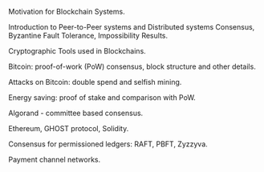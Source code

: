 Motivation for Blockchain Systems.

Introduction to Peer-to-Peer systems and Distributed systems
    Consensus,
    Byzantine Fault Tolerance,
    Impossibility Results.

Cryptographic Tools used in Blockchains.

Bitcoin:
    proof-of-work (PoW) consensus,
    block structure and other details.

Attacks on Bitcoin:
    double spend and selfish mining.

Energy saving:
    proof of stake and comparison with PoW.

Algorand - committee based consensus.

Ethereum,
GHOST protocol,
Solidity.

Consensus for permissioned ledgers:
    RAFT,
    PBFT,
    Zyzzyva.

Payment channel networks.

